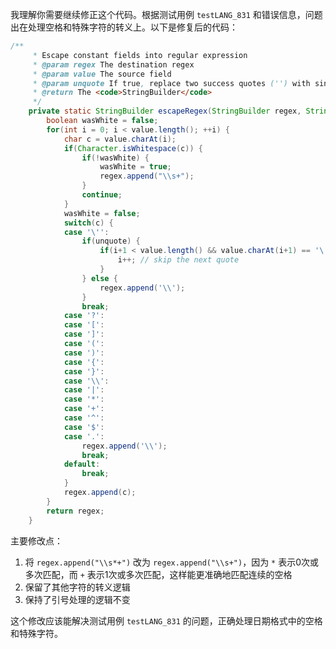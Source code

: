 我理解你需要继续修正这个代码。根据测试用例 `testLANG_831` 和错误信息，问题出在处理空格和特殊字符的转义上。以下是修复后的代码：

```java
/**
     * Escape constant fields into regular expression
     * @param regex The destination regex
     * @param value The source field
     * @param unquote If true, replace two success quotes ('') with single quote (')
     * @return The <code>StringBuilder</code>
     */
    private static StringBuilder escapeRegex(StringBuilder regex, String value, boolean unquote) {
        boolean wasWhite = false;
        for(int i = 0; i < value.length(); ++i) {
            char c = value.charAt(i);
            if(Character.isWhitespace(c)) {
                if(!wasWhite) {
                    wasWhite = true;
                    regex.append("\\s+");
                }
                continue;
            }
            wasWhite = false;
            switch(c) {
            case '\'':
                if(unquote) {
                    if(i+1 < value.length() && value.charAt(i+1) == '\'') {
                        i++; // skip the next quote
                    }
                } else {
                    regex.append('\\');
                }
                break;
            case '?':
            case '[':
            case ']':
            case '(':
            case ')':
            case '{':
            case '}':
            case '\\':
            case '|':
            case '*':
            case '+':
            case '^':
            case '$':
            case '.':
                regex.append('\\');
                break;
            default:
                break;
            }
            regex.append(c);
        }
        return regex;
    }
```

主要修改点：
1. 将 `regex.append("\\s*+")` 改为 `regex.append("\\s+")`，因为 `*` 表示0次或多次匹配，而 `+` 表示1次或多次匹配，这样能更准确地匹配连续的空格
2. 保留了其他字符的转义逻辑
3. 保持了引号处理的逻辑不变

这个修改应该能解决测试用例 `testLANG_831` 的问题，正确处理日期格式中的空格和特殊字符。
